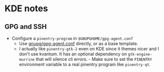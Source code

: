 # KDE notes

## GPG and SSH

- Configure a `pinentry-program` in `$GNUPGHOME/gpg-agent.conf`
    - Use [gnupg/gpg-agent.conf](./gnupg/gpg-agent.conf) directly, or as
      a base template.
    - I actually like `pinentry-gtk-2` even on KDE since it themes nicer and
      I don't use kvantum. It has an optional dependency on
      `gtk-engine-murrine` that will silence cli errors.
          - Make sure to set the `PINENTRY` environment variable to a real
            pinentry program like `pinentry-qt`.  
